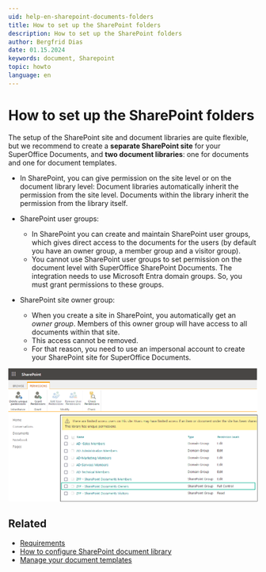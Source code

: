 ```yaml
---
uid: help-en-sharepoint-documents-folders
title: How to set up the SharePoint folders
description: How to set up the SharePoint folders
author: Bergfrid Dias
date: 01.15.2024
keywords: document, Sharepoint
topic: howto
language: en
---
```


# How to set up the SharePoint folders

The setup of the SharePoint site and document libraries are quite flexible, but we recommend to create a **separate SharePoint site** for your SuperOffice Documents, and **two document libraries**: one for documents and one for document templates.

* In SharePoint, you can give permission on the site level or on the document library level:
Document libraries automatically inherit the permission from the site level.
Documents within the library inherit the permission from the library itself.

* SharePoint user groups:
  * In SharePoint you can create and maintain SharePoint user groups, which gives direct access to the documents for the users (by default you have an owner group, a member group and a visitor group).
  * You cannot use SharePoint user groups to set permission on the document level with SuperOffice SharePoint Documents. The integration needs to use Microsoft Entra domain groups. So, you must grant permissions to these groups.

* SharePoint site owner group:
  * When you create a site in SharePoint, you automatically get an *owner group*. Members of this owner group will have access to all documents within that site.
  * This access cannot be removed.
  * For that reason, you need to use an impersonal account to create your SharePoint site for SuperOffice Documents.

![Grant the different permissions on the site level in SharePoint, remember that the Document owners need Full Control -screenshot][img1]

## Related

* [Requirements][1]
* [How to configure SharePoint document library][3]
* [Manage your document templates][2]

<!-- Referenced links -->
[1]: index.md
[2]: ../../../templates/admin/link-template.md
[3]: ../../../../../en/document/cloud/sharepoint-documents/set-up.md

<!-- Referenced images -->
[img1]: ../../../../../media/loc/en/document/admin-preferences-documentlibrary-sharepoint-permissions.png

